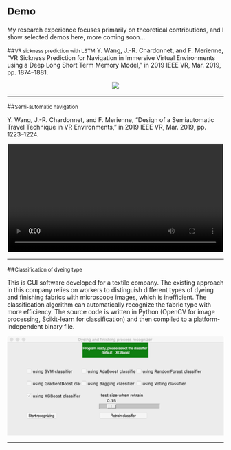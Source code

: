 # <small>Demo</small> 

My research experience focuses primarily on theoretical contributions, and I show selected demos here, more coming soon...




##<small>VR sickness prediction with LSTM</small> 
Y. Wang, J.-R. Chardonnet, and F. Merienne, “VR Sickness Prediction for Navigation in Immersive Virtual Environments using a Deep Long Short Term Memory Model,” in 2019 IEEE VR, Mar. 2019, pp. 1874–1881.
<div align="center">
<img src="/media/autoencoder.pdf" width="600" height="auto">
</div>

----



##<small>Semi-automatic navigation</small>


Y. Wang, J.-R. Chardonnet, and F. Merienne, “Design of a Semiautomatic Travel Technique in VR Environments,” in 2019 IEEE VR, Mar. 2019, pp. 1223–1224.

<div align="center">
<video id="video" width="500" height="250"  controls="controls" preload="auto" poster="">
      <source id="mp4" src="/media/semiAutomaticNavigation.mp4" type="video/mp4">
</videos>
</div>

----


##<small>Classification of dyeing type</small>

This is GUI software developed for a textile company. The existing approach in this company relies on workers to distinguish different types of dyeing and finishing fabrics with microscope images, which is inefficient. The classification algorithm can automatically recognize the fabric type with more efficiency. The source code is written in Python (OpenCV for image processing, Scikit-learn for classification) and then compiled to a platform-independent binary file. 

<div align="center">
<img src="/media/fiberClassification.jpg" width="600" height="auto">
</div>


----



<!-- 地球仪统计访客信息-->
<div align="center">
<script type="text/javascript" src="//rf.revolvermaps.com/0/0/8.js?i=5d4f8mo2j0d&amp;m=7&amp;c=ff0000&amp;cr1=ffffff&amp;f=arial&amp;l=33&amp;s=280" async="async"></script>
</div>





<!-- 通过邮箱联系我： contact form-->
<script src="https://apps.elfsight.com/p/platform.js" defer></script>
<div class="elfsight-app-602f8d4e-e7e1-4a75-9aac-df3739b01748"></div>



<!-- Go to www.addthis.com/dashboard to customize your tools -->
<script type="text/javascript" src="//s7.addthis.com/js/300/addthis_widget.js#pubid=ra-6001d169567f8288"></script>

